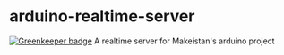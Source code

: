 # arduino-realtime-server

[![Greenkeeper badge](https://badges.greenkeeper.io/abdulhannanali/arduino-realtime-server.svg)](https://greenkeeper.io/)
A realtime server for Makeistan's arduino project
